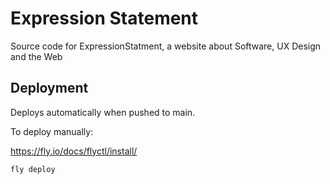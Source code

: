 # Expression Statement

Source code for ExpressionStatment, a website about Software, UX Design and the Web

## Deployment

Deploys automatically when pushed to main.

To deploy manually:

https://fly.io/docs/flyctl/install/

```
fly deploy
```
